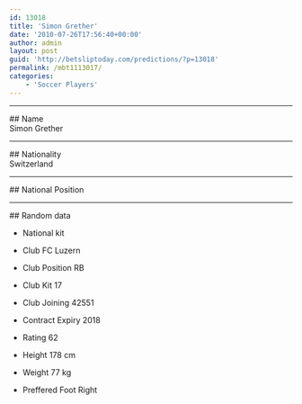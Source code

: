 ```yaml
---
id: 13018
title: 'Simon Grether'
date: '2010-07-26T17:56:40+00:00'
author: admin
layout: post
guid: 'http://betsliptoday.com/predictions/?p=13018'
permalink: /mbt1113017/
categories:
    - 'Soccer Players'
---
```


- - - - - -

\## Name  
 Simon Grether

- - - - - -

\## Nationality  
 Switzerland

- - - - - -

\## National Position

- - - - - -

\## Random data

- National kit
- Club
 FC Luzern

- Club Position
 RB

- Club Kit
 17

- Club Joining
 42551

- Contract Expiry
 2018

- Rating
 62

- Height
 178 cm

- Weight
 77 kg

- Preffered Foot
 Right

- Birth Date
 33744

- Preffered Position
 RB/CM Medium / Medium

- Weak foot
 3

- Skill Moves
 2

- Ball Control
 62

- Dribbling
 52

- Marking
 58

- Sliding Tackle
 58

- Standing Tackle
 59

- Aggression
 62

- Reactions
 60

- Attacking Position
 63

- Interceptions

 57